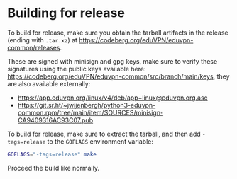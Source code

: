 # Building for release

To build for release, make sure you obtain the tarball artifacts in the release (ending with `.tar.xz`) at <https://codeberg.org/eduVPN/eduvpn-common/releases>.

These are signed with minisign and gpg keys, make sure to verify these signatures using the public keys available here: <https://codeberg.org/eduVPN/eduvpn-common/src/branch/main/keys>, they are also available externally:
- <https://app.eduvpn.org/linux/v4/deb/app+linux@eduvpn.org.asc>
- <https://git.sr.ht/~jwijenbergh/python3-eduvpn-common.rpm/tree/main/item/SOURCES/minisign-CA9409316AC93C07.pub>

To build for release, make sure to extract the tarball, and then add `-tags=release` to the `GOFLAGS` environment variable:

```bash
GOFLAGS="-tags=release" make
```

Proceed the build like normally.
